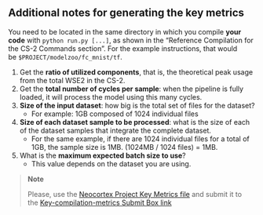 

## Additional notes for generating the key metrics

You need to be located in the same directory in which you compile **your code** with `python run.py [...]`, as shown in the “Reference Compilation for the CS-2 Commands section”. For the example instructions, that would be `$PROJECT/modelzoo/fc_mnist/tf`.
1. Get the **ratio of utilized components**, that is, the theoretical peak usage from the total WSE2 in the CS-2.
2. Get the **total number of cycles per sample**: when the pipeline is fully loaded, it will process the model using this many cycles.
3. **Size of the input dataset**: how big is the total set of files for the dataset?
   * For example: 1GB composed of 1024 individual files
4. **Size of each dataset sample to be processed**: what is the size of each of the dataset samples that integrate the complete dataset.
   * For the same example, if there are 1024 individual files for a total of 1GB, the sample size is 1MB. (1024MB / 1024 files) = 1MB.
5. What is the **maximum expected batch size to use**?
   * This value depends on the dataset you are using.

  <div class="note">
    <blockquote>
      <strong>Note</strong>
      <p>Please, use the <a href="https://portal.neocortex.psc.edu/home">Neocortex Project Key Metrics file</a> and submit it to the <a href="https://cmu.app.box.com/f/2e34313bdacf410a96b28e34b7d8f4b3">Key-compilation-metrics Submit Box link</a></p>
    </blockquote>
  </div>
